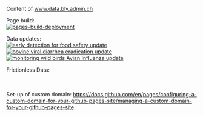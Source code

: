 Content of www.data.blv.admin.ch

Page build:<br>
[![pages-build-deployment](https://github.com/BLV-OSAV-USAV/data.blv.admin.ch/actions/workflows/pages/pages-build-deployment/badge.svg)](https://github.com/BLV-OSAV-USAV/data.blv.admin.ch/actions/workflows/pages/pages-build-deployment)<br>

Data updates:<br>
[![early detection for food safety update](https://github.com/BLV-OSAV-USAV/data.blv.admin.ch/actions/workflows/early_detection_for_food_safety_download_and_processing_of_data.yml/badge.svg)](https://github.com/BLV-OSAV-USAV/data.blv.admin.ch/actions/workflows/early_detection_for_food_safety_download_and_processing_of_data.yml)<br>
[![bovine viral diarrhea eradication update](https://github.com/BLV-OSAV-USAV/data.blv.admin.ch/actions/workflows/bovine_viral_diarrhea_eradication_preparation_of_data.yml/badge.svg)](https://github.com/BLV-OSAV-USAV/data.blv.admin.ch/actions/workflows/bovine_viral_diarrhea_eradication_preparation_of_data.yml)<br>
[![monitoring wild birds Avian Influenza update](https://github.com/BLV-OSAV-USAV/data.blv.admin.ch/actions/workflows/monitoring_wild_birds_avian_influenza_data_preparation.yml/badge.svg)](https://github.com/BLV-OSAV-USAV/data.blv.admin.ch/actions/workflows/monitoring_wild_birds_avian_influenza_data_preparation.yml)

Frictionless Data:<br>

<br><br>
Set-up of custom domain:
https://docs.github.com/en/pages/configuring-a-custom-domain-for-your-github-pages-site/managing-a-custom-domain-for-your-github-pages-site
